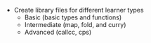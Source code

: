 * Create library files for different learner types
  * Basic (basic types and functions)
  * Intermediate (map, fold, and curry)
  * Advanced (callcc, cps)